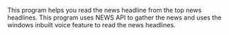 This program helps you read the news headline from the top news headlines.
This program uses NEWS API to gather the news and uses the windows inbuilt voice feature to read the news headlines.
